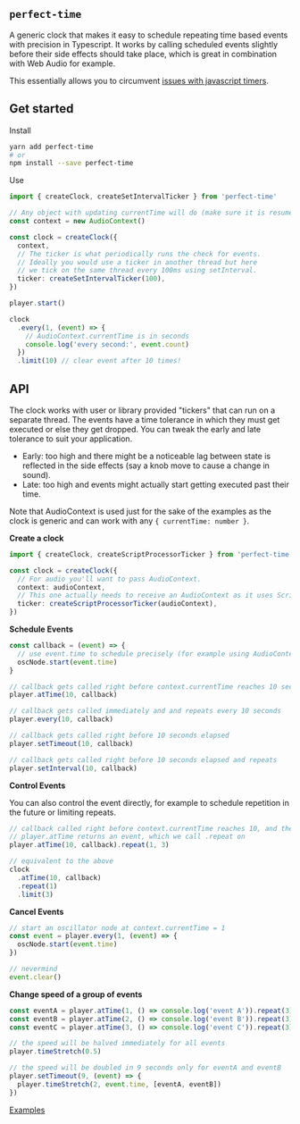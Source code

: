 ## `perfect-time`

A generic clock that makes it easy to schedule repeating time based events with precision in Typescript. It works by calling scheduled events slightly before their side effects should take place, which is great in combination with Web Audio for example.

This essentially allows you to circumvent [issues with javascript timers](https://www.html5rocks.com/en/tutorials/audio/scheduling/).

## Get started

Install

```bash
yarn add perfect-time
# or
npm install --save perfect-time
```

Use

```typescript
import { createClock, createSetIntervalTicker } from 'perfect-time'

// Any object with updating currentTime will do (make sure it is resumed)
const context = new AudioContext()

const clock = createClock({
  context,
  // The ticker is what periodically runs the check for events.
  // Ideally you would use a ticker in another thread but here
  // we tick on the same thread every 100ms using setInterval.
  ticker: createSetIntervalTicker(100),
})

player.start()

clock
  .every(1, (event) => {
    // AudioContext.currentTime is in seconds
    console.log('every second:', event.count)
  })
  .limit(10) // clear event after 10 times!
```

## API

The clock works with user or library provided "tickers" that can run on a separate thread. The events have a time tolerance in which they must get executed or else they get dropped. You can tweak the early and late tolerance to suit your application.

- Early: too high and there might be a noticeable lag between state is reflected in the side effects (say a knob move to cause a change in sound).
- Late: too high and events might actually start getting executed past their time.

Note that AudioContext is used just for the sake of the examples as the clock is generic and can work with any `{ currentTime: number }`.

**Create a clock**

```typescript
import { createClock, createScriptProcessorTicker } from 'perfect-time'

const clock = createClock({
  // For audio you'll want to pass AudioContext.
  context: audioContext,
  // This one actually needs to receive an AudioContext as it uses ScriptProcessorNode internally
  ticker: createScriptProcessorTicker(audioContext),
})
```

**Schedule Events**

```typescript
const callback = (event) => {
  // use event.time to schedule precisely (for example using AudioContext)
  oscNode.start(event.time)
}

// callback gets called right before context.currentTime reaches 10 seconds
player.atTime(10, callback)

// callback gets called immediately and and repeats every 10 seconds
player.every(10, callback)

// callback gets called right before 10 seconds elapsed
player.setTimeout(10, callback)

// callback gets called right before 10 seconds elapsed and repeats
player.setInterval(10, callback)
```

**Control Events**

You can also control the event directly, for example to schedule repetition in the future or limiting repeats.

```typescript
// callback called right before context.currentTime reaches 10, and then every second 3 times
// player.atTime returns an event, which we call .repeat on
player.atTime(10, callback).repeat(1, 3)

// equivalent to the above
clock
  .atTime(10, callback)
  .repeat(1)
  .limit(3)
```

**Cancel Events**

```typescript
// start an oscillator node at context.currentTime = 1
const event = player.every(1, (event) => {
  oscNode.start(event.time)
})

// nevermind
event.clear()
```

**Change speed of a group of events**

```typescript
const eventA = player.atTime(1, () => console.log('event A')).repeat(3)
const eventB = player.atTime(2, () => console.log('event B')).repeat(3)
const eventC = player.atTime(3, () => console.log('event C')).repeat(3)

// the speed will be halved immediately for all events
player.timeStretch(0.5)

// the speed will be doubled in 9 seconds only for eventA and eventB
player.setTimeout(9, (event) => {
  player.timeStretch(2, event.time, [eventA, eventB])
})
```

[Examples](https://github.com/skulptur/perfect-time/tree/master/example/src)
